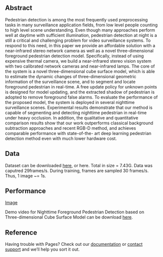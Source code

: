 ## Abstract

Pedestrian detection is among the most frequently used preprocessing tasks in many surveillance application fields, from low level
people counting to high level scene understanding. Even though many approaches perform well at daytime with sufficient illumination,
pedestrian detection at night is a still a critical and challenging problem for video surveillance systems. To respond to this need, in 
this paper we provide an affordable solution with a near-infrared stereo network camera as well as a novel three-dimensional foreground
pedestrian detection model. Specifically, instead of using expensive thermal camera, we build a near-infrared stereo vision system with
two calibrated network cameras and near-infrared lamps. The core of the system is a novel three-dimensional cube surface model, which is
able to estimate the dynamic changes of three-dimensional geometric information of the surveillance scene, and to segment and locate 
foreground pedestrian in real-time. A free update policy for unknown points is designed for model updating, and the extracted shadow of 
pedestrian is adopted to remove foreground false alarms. To evaluate the performance of the proposed model, the system is deployed in 
several nighttime surveillance scenes. Experimental results demonstrate that our method is capable of segmenting and detecting nighttime
pedestrian in real-time under heavy occlusion. In addition, the qualitative and quantitative comparison results show that our work 
outperforms classical background subtraction approaches and recent RGB-D method, and achieves comparable performance with state-of-the-
art deep learning pedestrian detection method even with much lower hardware cost.

## Data

Dataset can be downloaded [here](http://www.baidu.com), or here. Total in size = 7.43G. Data was caputred 29frames/s. During training, frames are sampled 30 frames/s. Thus, 1 image ~= 1s.


## Performance

[Image](https://github.com/XDFHY/XDFHY.github.io/blob/master/%E5%87%A4%E5%87%B0%E7%9C%BClogo.JPG)

Demo video for Nighttime Foreground Pedestrian Detection based on Three-dimensional Cube Surface Model can be download [here]().

## Reference

Having trouble with Pages? Check out our [documentation](https://help.github.com/categories/github-pages-basics/) or [contact support](https://github.com/contact) and we’ll help you sort it out.

